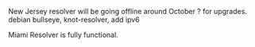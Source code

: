 New Jersey resolver will be going offline around October ? for upgrades.
debian bullseye, knot-resolver, add ipv6

Miami Resolver is fully functional.
